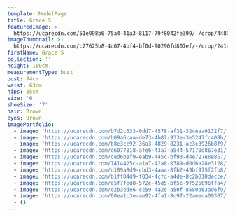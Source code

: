 ```yaml
---
template: ModelPage
title: Grace S
featuredImage: >-
  https://ucarecdn.com/51e998b6-75a4-41a3-8117-79f8042fe399/-/crop/4480x2549/0,654/-/preview/
imageThumbnail: >-
  https://ucarecdn.com/c27625b8-4d07-4bf4-bf0d-90290fd807ef/-/crop/2414x3838/1255,363/-/preview/
firstName: Grace S
collection: ''
height: 160cm
measurementType: bust
bust: 74cm
waist: 63cm
hips: 85cm
size: '6'
shoeSize: '7'
hair: Brown
eyes: Brown
imagePortfolio:
  - image: 'https://ucarecdn.com/b7d2c533-0dd7-4578-af31-32ceaa0132f7/'
  - image: 'https://ucarecdn.com/b09a6caa-de73-4b87-933e-3e5247fc408b/'
  - image: 'https://ucarecdn.com/b8e3cc92-36a3-4829-8231-ac3c8926b8f9/'
  - image: 'https://ucarecdn.com/c6077818-afe6-43a7-a544-57170d867e31/'
  - image: 'https://ucarecdn.com/ced6baf9-eab9-445c-bf93-d4e727e6e857/'
  - image: 'https://ucarecdn.com/7414425c-a1a7-42a8-8389-d0d6a28e3128/'
  - image: 'https://ucarecdn.com/d189a8d9-cbd3-4aaa-8fb2-49bf975f2fb8/'
  - image: 'https://ucarecdn.com/b1ff04d9-f034-4cfd-a4de-8c2b010decce/'
  - image: 'https://ucarecdn.com/e5f7fed8-572e-45d5-bf5c-9f525096ffa4/'
  - image: 'https://ucarecdn.com/c2b3ede6-cc59-4a2e-a50f-8580a63ad6f9/'
  - image: 'https://ucarecdn.com/60ea1c3e-ae92-4fa1-8c97-22aeeda09307/'
  - {}
---
```


